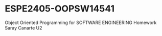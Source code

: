 # ESPE2405-OOPSW14541
Object Oriented Programming for SOFTWARE ENGINEERING Homework Saray Canarte U2
